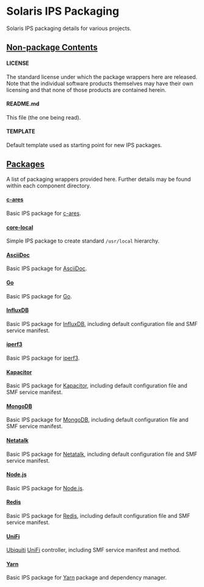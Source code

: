 # Solaris IPS Packaging
Solaris IPS packaging details for various projects.


## <u>Non-package Contents</u>

#### LICENSE
The standard license under which the package wrappers here are released.  Note that the individual software products themselves may have their own licensing and that none of those products are contained herein.

#### README.md
This file (the one being read).

#### TEMPLATE
Default template used as starting point for new IPS packages.


## <u>Packages</u>
A list of packaging wrappers provided here.  Further details may be found within each component directory.

#### [c-ares](c-ares)   
Basic IPS package for [c-ares](https://c-ares.haxx.se/).

#### [core-local](core-local)   
Simple IPS package to create standard `/usr/local` hierarchy.

#### [AsciiDoc](AsciiDoc)   
Basic IPS package for [AsciiDoc](http://asciidoc.org).

#### [Go](Go)   
Basic IPS package for [Go](https://golang.org).

#### [InfluxDB](InfluxDB)  
Basic IPS package for [InfluxDB](https://influxdata.com/), including default configuration file and SMF service manifest.

#### [iperf3](iperf3)   
Basic IPS package for [iperf3](http://software.es.net/iperf).

#### [Kapacitor](Kapacitor)  
Basic IPS package for [Kapacitor](https://influxdata.com/), including default configuration file and SMF service manifest.

#### [MongoDB](MongoDB)  
Basic IPS package for [MongoDB](https://www.mongodb.com), including default configuration file and SMF service manifest.

#### [Netatalk](Netatalk)  
Basic IPS package for [Netatalk](http://netatalk.sourceforge.net), including default configuration file and SMF service manifest.

#### [Node.js](Node.js)   
Basic IPS package for [Node.js](https://nodejs.org/).

#### [Redis](Redis)   
Basic IPS package for [Redis](https://redis.io), including default configuration file and SMF service manifest.

#### [UniFi](UniFi)   
[Ubiquiti](https://www.ubnt.com) [UniFi](https://unifi-sdn.ubnt.com) controller, including SMF service manifest and method.

#### [Yarn](Yarn)   
Basic IPS package for [Yarn](https://yarnpkg.com/) package and dependency manager.
